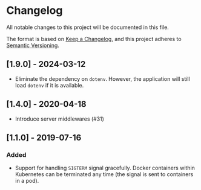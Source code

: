 # Changelog
All notable changes to this project will be documented in this file.

The format is based on [Keep a Changelog](https://keepachangelog.com/en/1.0.0/),
and this project adheres to [Semantic Versioning](https://semver.org/spec/v2.0.0.html).

## [1.9.0] - 2024-03-12

- Eliminate the dependency on `dotenv`. However, the application will still load `dotenv` if it is available.

## [1.4.0] - 2020-04-18

- Introduce server middlewares (#31)

## [1.1.0] - 2019-07-16

### Added
- Support for handling `SIGTERM` signal gracefully. Docker containers within Kubernetes can be terminated any time (the signal is sent to containers in a pod).
